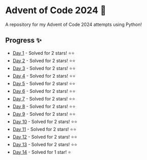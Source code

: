 # Advent of Code 2024 🎄

A repository for my Advent of Code 2024 attempts using Python!

## Progress ✨

* [Day 1](day1.py) - Solved for 2 stars! ⭐⭐
* [Day 2](day2.py) - Solved for 2 stars! ⭐⭐
* [Day 3](day3.py) - Solved for 2 stars! ⭐⭐
* [Day 4](day4.py) - Solved for 2 stars! ⭐⭐
* [Day 5](day5.py) - Solved for 2 stars! ⭐⭐
* [Day 6](day6.py) - Solved for 2 stars! ⭐⭐
* [Day 7](day7.py) - Solved for 2 stars! ⭐⭐
* [Day 8](day8.py) - Solved for 2 stars! ⭐⭐
* [Day 9](day9.py) - Solved for 2 stars! ⭐⭐
* [Day 10](day10.py) - Solved for 2 stars! ⭐⭐
* [Day 11](day11.py) - Solved for 2 stars! ⭐⭐
* [Day 12](day12.py) - Solved for 2 stars! ⭐⭐
* [Day 13](day13.py) - Solved for 2 stars! ⭐⭐
* [Day 14](day14.py) - Solved for 1 star! ⭐